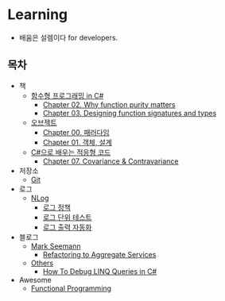 # Learning
- 배움은 설렘이다 for developers.

## 목차
- 책
  - [함수형 프로그래밍 in C#](./Books/FPinCSharp)
    - [Chapter 02. Why function purity matters](./Books/FPinCSharp/Ch02)
    - [Chapter 03. Designing function signatures and types](./Books/FPinCSharp/Ch03)	
  - [오브젝트](./Books/Object)
    - [Chapter 00. 패러다임](./Books/Object/Ch00)
	- [Chapter 01. 객체, 설계](./Books/Object/Ch01)
  - [C#으로 배우는 적응형 코드](./Books/AdaptiveCode)
    - [Chapter 07. Covariance & Contravariance](./Books/AdaptiveCode/Ch07)
- 저장소
  - [Git](./Repo/Git)
- 로그
  - [NLog](./Logs/NLog)
    - [로그 정책](./Logs/NLog/Policy)
	- [로그 단위 테스트](./Logs/NLog/UnitTest)
	- [로그 출력 자동화](./Logs/NLog/Tracer)
- 블로그
  - [Mark Seemann](./Blogs/MarkSeemann)
    - [Refactoring to Aggregate Services](./Blogs/MarkSeemann/RefactoringToAggregateServices)
  - [Others](./Blogs/Others)	
    - [How To Debug LINQ Queries in C#](./Blogs/Others/HowToDebugLINQQueriesInCSharp)
- Awesome
  - [Functional Programming](./Awesome/FP)

